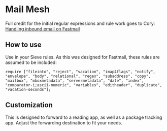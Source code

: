 # Mail Mesh

Full credit for the initial regular expressions and rule work goes to Cory: [Handling inbound email on Fastmail](https://blog.coryd.dev/2023/01/workflows-handling-inbound-email-on-fastmail-with-regular-expressions)

## How to use

Use in your Sieve rules. As this was designed for Fastmail, these rules are assumed to be included: 

``` sieve
require ["fileinto", "reject", "vacation", "imap4flags", "notify", "envelope", "body", "relational", "regex", "subaddress", "copy", "mailbox", "mboxmetadata", "servermetadata", "date", "index", "comparator-i;ascii-numeric", "variables", "editheader", "duplicate", "vacation-seconds"];
```

## Customization

This is designed to forward to a reading app, as well as a package tracking app. Adjust the forwarding destination to fit your needs.